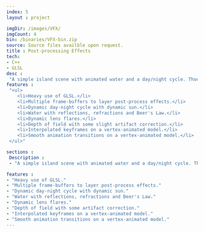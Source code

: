 ```yaml
---
index: 5
layout : project

imgDir: /images/VFX/
imgCount: 4
bin: /binaries/VFX-bin.zip
source: Source files availble upon request.
title : Post-processing Effects
tech:
- C++
- GLSL
desc : 
 "A simple island scene with animated water and a day/night cycle. Though this is a basic scene, this project mainly focused on post-processing effects and manipulating frame buffers to layer multiple camera effects so that they all work simultaneously."
features : 
 "<ul>
 	<li>Heavy use of GLSL.</li>
 	<li>Multiple frame-buffers to layer post-process effects.</li>
 	<li>Dynamic day-night cycle with dynamic sun.</li>
 	<li>Water with reflections, refractions and Beer's Law.</li>
 	<li>Dynamic lens flares.</li>
 	<li>Depth of field with some slight artifact correction.</li>
 	<li>Interpolated keyframes on a vertex-animated model.</li>
 	<li>Smooth animation transitions on a vertex-animated model.</li>
 </ul>"

sections : 
 Description :
 - "A simple island scene with animated water and a day/night cycle. Though this is a basic scene, this project mainly focused on post-processing effects and manipulating frame buffers to layer multiple camera effects so that they all work simultaneously."

features : 
- "Heavy use of GLSL."
- "Multiple frame-buffers to layer post-process effects."
- "Dynamic day-night cycle with dynamic sun."
- "Water with reflections, refractions and Beer's Law."
- "Dynamic lens flares."
- "Depth of field with some artifact correction."
- "Interpolated keyframes on a vertex-animated model."
- "Smooth animation transitions on a vertex-animated model."
---
```


